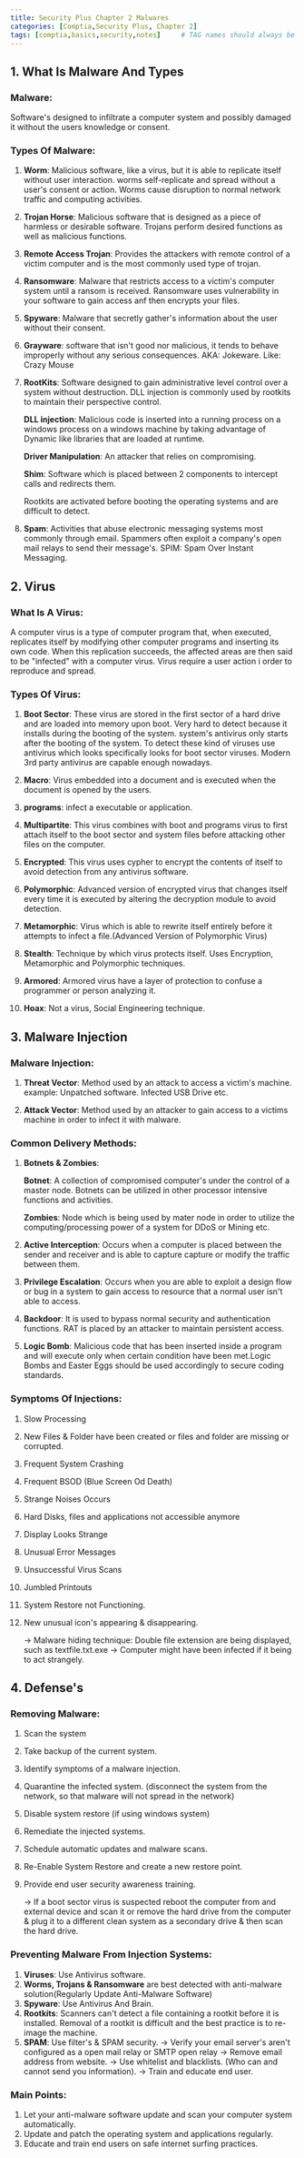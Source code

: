 ```yaml
---
title: Security Plus Chapter 2 Malwares
categories: [Comptia,Security Plus, Chapter 2]
tags: [comptia,basics,security,notes]     # TAG names should always be lowercase
---
```

## 1. What Is Malware And Types
	
### Malware:
	
Software's designed to infiltrate a computer system and possibly damaged it without the users knowledge or consent.
	
### Types Of Malware:
	
1. **Worm**: Malicious software, like a virus, but it is able to replicate itself without user interaction. worms self-replicate and spread without a user's consent or action. Worms cause disruption to normal network traffic and computing activities.
	    
2. **Trojan Horse**: Malicious software that is designed as a piece of harmless or desirable software. Trojans perform desired functions as well as malicious functions.
	    
3. **Remote Access Trojan**: Provides the attackers with remote control of a victim computer and is the most commonly used type of trojan.
	    
4. **Ransomware**: Malware that restricts access to a victim's computer system until a ransom is received. Ransomware uses vulnerability in your software to gain access anf then encrypts your files.
	    
5. **Spyware**: Malware that secretly gather's information about the user without their consent.
	    
6. **Grayware**: software that isn't good nor malicious, it tends to behave improperly without any serious consequences. AKA: Jokeware. Like: Crazy Mouse
	    
7. **RootKits**: Software designed to gain administrative level control over a system without destruction. 
   DLL injection is commonly used by rootkits to maintain their perspective control.
	
	**DLL injection**: Malicious code is inserted into a running process on a windows process on a windows machine by taking advantage of Dynamic like libraries that are loaded at runtime.
	            
	**Driver Manipulation**: An attacker that relies on compromising.
	            
	**Shim**: Software which is placed between 2 components to intercept calls and redirects them.
	            
	Rootkits are activated before booting the operating systems and are difficult to detect.
	
8. **Spam**: Activities that abuse electronic messaging systems most commonly through email. Spammers often exploit a company's open mail relays to send their message's.
	        SPIM: Spam Over Instant Messaging.
	
## 2. Virus
	
### What Is A Virus:
A computer virus is a type of computer program that, when executed, replicates itself by modifying other computer programs and inserting its own code. When this replication succeeds, the affected areas are then said to be "infected" with a computer virus. Virus require a user action i order to reproduce and spread.
	
### Types Of Virus: 
1. **Boot Sector**: These virus are stored in the first sector of a hard drive and are loaded into memory upon boot. Very hard to detect because it installs during the booting of the system. system's antivirus only starts after the booting of the system. To detect these kind of viruses use antivirus which looks specifically looks for boot sector viruses. Modern 3rd party antivirus are capable enough nowadays.
	 
2. **Macro**: Virus embedded into a document and is executed when the document is opened by the users.
	
3. **programs**: infect a executable or application.
	    
4. **Multipartite**: This virus combines with boot and programs virus to first attach itself to the boot sector and system files before attacking other files on the computer.
	    
5. **Encrypted**: This virus uses cypher to encrypt the contents of itself to avoid detection from any antivirus software.
	    
6. **Polymorphic**: Advanced version of encrypted virus that changes itself every time it is executed by altering the decryption module to avoid detection.
	    
7. **Metamorphic**: Virus which is able to rewrite itself entirely before it attempts to infect a file.(Advanced Version of Polymorphic Virus)
	    
8. **Stealth**: Technique by which virus protects itself. Uses Encryption, Metamorphic and
	        Polymorphic techniques.
	    
9. **Armored**: Armored virus have a layer of protection to confuse a programmer or person
	        analyzing it.
	    
10. **Hoax**:   Not a virus, Social Engineering technique.
	
## 3. Malware Injection
	
### Malware Injection:

1. **Threat Vector**: Method used by an attack to access a victim's machine. example: Unpatched software. Infected USB Drive etc.
	    
2. **Attack Vector**: Method used by an attacker to gain access to a victims machine in order to infect it with malware.
	
### Common Delivery Methods:
1. **Botnets & Zombies**:
    
    **Botnet**: A collection of compromised computer's under the control of a master node. Botnets can be utilized in other processor intensive functions and activities.
	
	**Zombies**: Node which is being used by mater node in order to utilize the computing/processing power of a system for DDoS or Mining etc.
	
2. **Active Interception**: Occurs when a computer is placed between the sender and receiver and is able to capture capture or modify the traffic between them.
	    
3. **Privilege Escalation**: Occurs when you are able to exploit a design flow or bug in a system to gain access to resource that a normal user isn't able to access.
	    
4. **Backdoor**: It is used to bypass normal security and authentication functions. RAT is placed by an attacker to maintain persistent access.
	    
5. **Logic Bomb**: Malicious code that has been inserted inside a program and will execute only when certain condition have been met.Logic Bombs and Easter Eggs should be used accordingly to secure coding standards.
	
### Symptoms Of Injections:
1. Slow Processing                 		
2. New Files & Folder have been created or files and folder are missing or corrupted.
3. Frequent System Crashing
4. Frequent BSOD (Blue Screen Od Death)
5. Strange Noises Occurs
6. Hard Disks, files and applications not accessible anymore
7. Display Looks Strange
8. Unusual Error Messages
9. Unsuccessful Virus Scans
10. Jumbled Printouts
11. System Restore not Functioning. 		
12. New unusual icon's appearing & disappearing.
	    
	-> Malware hiding technique: Double file extension are being displayed, such as textfile.txt.exe
	-> Computer might have been infected if it being to act strangely.
	    
## 4. Defense's
	
### Removing Malware:
1. Scan the system
2. Take backup of the current system.
3. Identify symptoms of a malware injection.
4. Quarantine the infected system. (disconnect the system from the network, so that malware will not spread in the network)
5. Disable system restore (if using windows system)
6. Remediate the injected systems.
7. Schedule automatic updates and malware scans.
8. Re-Enable System Restore and create a new restore point.
9. Provide end user security awareness training.
	
	-> If a boot sector virus is suspected reboot the computer from and external device and scan it or remove the hard drive from the computer & plug it to a different clean system as a secondary drive & then scan the hard drive.
	
### Preventing Malware From Injection Systems:
1. **Viruses**: Use Antivirus software.
2. **Worms, Trojans & Ransomware** are best detected with anti-malware solution(Regularly Update Anti-Malware Software)
3. **Spyware**: Use Antivirus And Brain.
4. **Rootkits**: Scanners can't detect a file containing a rootkit before it is installed. Removal of a rootkit is difficult and the best practice is to re-image the machine.
5. **SPAM**: Use filter's & SPAM security.
	-> Verify your email server's aren't configured as a open mail relay or SMTP open relay
	    -> Remove email address from website.
	    -> Use whitelist and blacklists. (Who can and cannot send you information).
	    -> Train and educate end user.
	
### Main Points:
1. Let your anti-malware software update and scan your computer system automatically.
2. Update and patch the operating system and applications regularly.
3. Educate and train end users on safe internet surfing practices.
	
